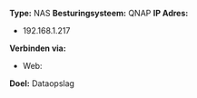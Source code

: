 **Type:** NAS
**Besturingsysteem:** QNAP
**IP Adres:**
- 192.168.1.217

**Verbinden via:**
- Web: 

**Doel:** Dataopslag